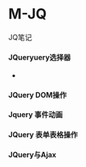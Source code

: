 # M-JQ
JQ笔记
#### JQueryuery选择器  
+ 
#### JQuery DOM操作  

#### Jquery 事件动画  

#### JQuery 表单表格操作  

#### JQuery与Ajax  


